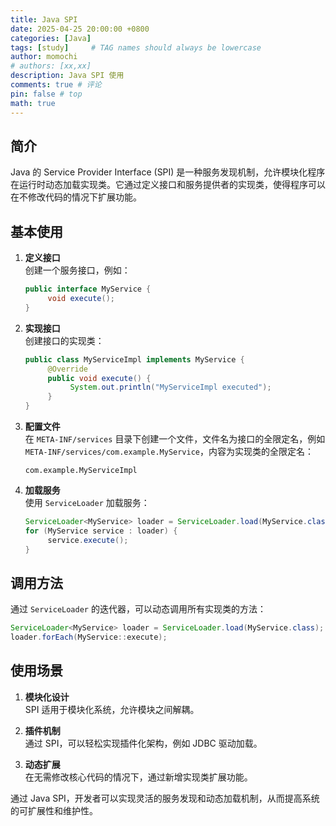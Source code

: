 ```yaml
---
title: Java SPI
date: 2025-04-25 20:00:00 +0800
categories: [Java]
tags: [study]     # TAG names should always be lowercase
author: momochi
# authors: [xx,xx]
description: Java SPI 使用
comments: true # 评论
pin: false # top 
math: true
---
```


## 简介

Java 的 Service Provider Interface (SPI) 是一种服务发现机制，允许模块化程序在运行时动态加载实现类。它通过定义接口和服务提供者的实现类，使得程序可以在不修改代码的情况下扩展功能。

## 基本使用

1. **定义接口**  
    创建一个服务接口，例如：
    ```java
    public interface MyService {
         void execute();
    }
    ```

2. **实现接口**  
    创建接口的实现类：
    ```java
    public class MyServiceImpl implements MyService {
         @Override
         public void execute() {
              System.out.println("MyServiceImpl executed");
         }
    }
    ```

3. **配置文件**  
    在 `META-INF/services` 目录下创建一个文件，文件名为接口的全限定名，例如 `META-INF/services/com.example.MyService`，内容为实现类的全限定名：
    ```
    com.example.MyServiceImpl
    ```

4. **加载服务**  
    使用 `ServiceLoader` 加载服务：
    ```java
    ServiceLoader<MyService> loader = ServiceLoader.load(MyService.class);
    for (MyService service : loader) {
         service.execute();
    }
    ```

## 调用方法

通过 `ServiceLoader` 的迭代器，可以动态调用所有实现类的方法：
```java
ServiceLoader<MyService> loader = ServiceLoader.load(MyService.class);
loader.forEach(MyService::execute);
```

## 使用场景

1. **模块化设计**  
    SPI 适用于模块化系统，允许模块之间解耦。

2. **插件机制**  
    通过 SPI，可以轻松实现插件化架构，例如 JDBC 驱动加载。

3. **动态扩展**  
    在无需修改核心代码的情况下，通过新增实现类扩展功能。

通过 Java SPI，开发者可以实现灵活的服务发现和动态加载机制，从而提高系统的可扩展性和维护性。


